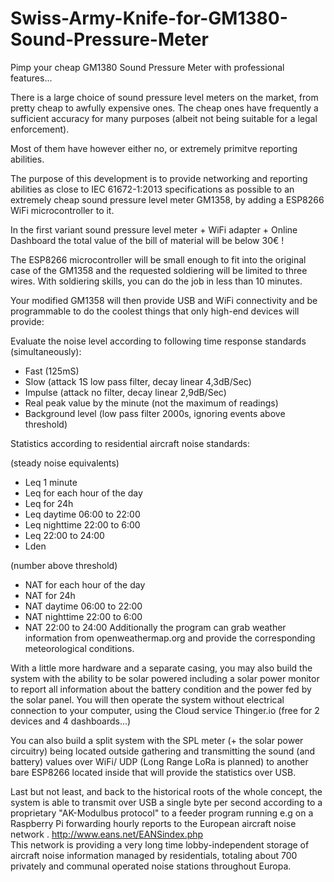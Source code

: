 # Swiss-Army-Knife-for-GM1380-Sound-Pressure-Meter
Pimp your cheap GM1380 Sound Pressure Meter with professional features...

There is a large choice of sound pressure level meters on the market, from pretty cheap to awfully expensive ones.
The cheap ones have frequently a sufficient accuracy for many purposes (albeit not being suitable for a legal enforcement). 

Most of them have however either no, or extremely primitve reporting abilities.

The purpose of this development is to provide networking and reporting abilities as close to 
IEC 61672-1:2013 specifications as possible to an extremely cheap sound pressure level meter 
GM1358, by adding a ESP8266 WiFi microcontroller to it.

In the first variant sound pressure level meter + WiFi adapter + Online Dashboard the total value of the bill of material will be below 30€ !

The ESP8266 microcontroller will be small enough to fit into the original case of the GM1358 and the requested soldiering will be limited to three wires.
With soldiering skills, you can do the job in less than 10 minutes.

Your modified GM1358 will then provide USB and WiFi connectivity and be programmable to do the coolest things that only high-end devices will provide:

Evaluate the noise level according to following time response standards (simultaneously):
-	Fast     (125mS)
-	Slow     (attack 1S low pass filter, decay linear 4,3dB/Sec)
-	Impulse  (attack no filter,          decay linear 2,9dB/Sec)
-	Real peak value by the minute (not the maximum of readings)
- Background level (low pass filter 2000s, ignoring events above threshold)


Statistics according to residential aircraft noise standards:

(steady noise equivalents)
-	Leq 1 minute
-	Leq for each hour of the day
-	Leq for 24h
-	Leq daytime 06:00 to 22:00
-	Leq nighttime 22:00 to 6:00
-	Leq 22:00 to 24:00
-	Lden

(number above threshold)
-	NAT for each hour of the day
-	NAT for 24h
-	NAT daytime 06:00 to 22:00
-	NAT nighttime 22:00 to 6:00
-	NAT 22:00 to 24:00
Additionally the program can grab weather information from openweathermap.org and provide the corresponding meteorological conditions.

With a little more hardware and a separate casing, you may also build the system with the ability to be solar powered including a solar power monitor to report all information about the battery condition and the power fed by the solar panel.
You will then operate the system without electrical connection to your computer, using the Cloud service Thinger.io (free for 2 devices and 4 dashboards...)

You can also build a split system with the SPL meter (+ the solar power circuitry) being located outside gathering and transmitting the sound (and battery)  values over WiFi/ UDP (Long Range LoRa is planned)  to  another bare ESP8266 located inside that will provide the statistics over USB.

Last but not least, and back to the historical roots of the whole concept, the system is able to transmit over USB a single byte per second according to a proprietary "AK-Modulbus protocol" to a feeder program running e.g on a Raspberry Pi forwarding hourly reports to  the European aircraft noise network . http://www.eans.net/EANSindex.php  
This network is providing a very long time lobby-independent storage of aircraft noise information managed by residentials, totaling about 700 privately and communal operated noise stations throughout Europa.


